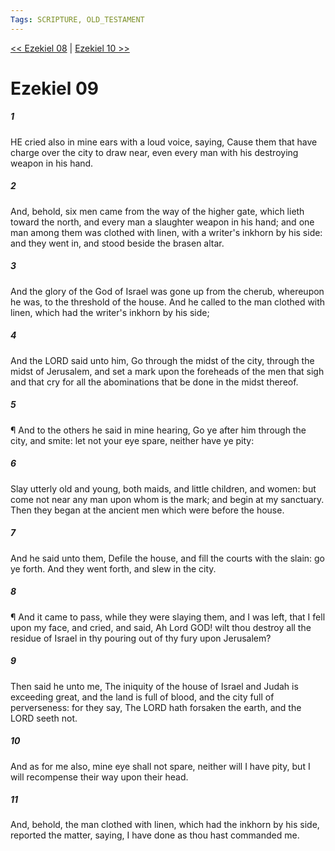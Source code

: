 ```yaml
---
Tags: SCRIPTURE, OLD_TESTAMENT
---
```


[<< Ezekiel 08](OLD_TESTAMENT/26_Ezekiel/Ezekiel_08.md) | [Ezekiel 10 >>](OLD_TESTAMENT/26_Ezekiel/Ezekiel_10.md)

# Ezekiel 09

##### 1
 HE cried also in mine ears with a loud voice, saying, Cause them that have charge over the city to draw near, even every man with his destroying weapon in his hand.
##### 2
 And, behold, six men came from the way of the higher gate, which lieth toward the north, and every man a slaughter weapon in his hand; and one man among them was clothed with linen, with a writer's inkhorn by his side: and they went in, and stood beside the brasen altar.
##### 3
 And the glory of the God of Israel was gone up from the cherub, whereupon he was, to the threshold of the house.  And he called to the man clothed with linen, which had the writer's inkhorn by his side;
##### 4
 And the LORD said unto him, Go through the midst of the city, through the midst of Jerusalem, and set a mark upon the foreheads of the men that sigh and that cry for all the abominations that be done in the midst thereof.
##### 5
 ¶ And to the others he said in mine hearing, Go ye after him through the city, and smite: let not your eye spare, neither have ye pity:
##### 6
 Slay utterly old and young, both maids, and little children, and women: but come not near any man upon whom is the mark; and begin at my sanctuary.  Then they began at the ancient men which were before the house.
##### 7
 And he said unto them, Defile the house, and fill the courts with the slain: go ye forth.  And they went forth, and slew in the city.
##### 8
 ¶ And it came to pass, while they were slaying them, and I was left, that I fell upon my face, and cried, and said, Ah Lord GOD! wilt thou destroy all the residue of Israel in thy pouring out of thy fury upon Jerusalem?
##### 9
 Then said he unto me, The iniquity of the house of Israel and Judah is exceeding great, and the land is full of blood, and the city full of perverseness: for they say, The LORD hath forsaken the earth, and the LORD seeth not.
##### 10
 And as for me also, mine eye shall not spare, neither will I have pity, but I will recompense their way upon their head.
##### 11
 And, behold, the man clothed with linen, which had the inkhorn by his side, reported the matter, saying, I have done as thou hast commanded me.
